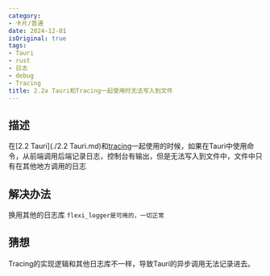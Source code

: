 ```yaml
---
category:
- 卡片/普通
date: 2024-12-01
isOriginal: true
tags:
- Tauri
- rust
- 日志
- debug
- Tracing
title: 2.2a Tauri和Tracing一起使用时无法写入到文件
---
```

## 描述
在[2.2 Tauri](./2.2 Tauri.md)和[tracing](https://docs.rs/tracing/latest/tracing/)一起使用的时候，如果在Tauri中使用命令，从前端调用后端记录日志，控制台有输出，但是无法写入到文件中，文件中只有在其他地方调用的日志
## 解决办法
换用其他的日志库 `flexi_logger是可用的，一切正常`
## 猜想
Tracing的实现逻辑和其他日志库不一样，导致Tauri的异步调用无法记录进去。